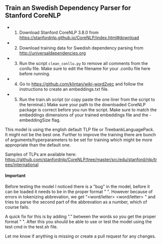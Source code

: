 ## Train an Swedish Dependency Parser for Stanford CoreNLP

 - 1. Download Stanford CoreNLP 3.8.0 from https://stanfordnlp.github.io/CoreNLP/index.html#download
 - 2. Download training data for Swedish dependency parsing from http://universaldependencies.org
 - 3. Run the script ```clean_conllu.py``` to remove all comments from the conllu file. Make sure to edit the filename for your .conllu file here before running. 
 - 4. Go to https://github.com/klintan/wiki-word2vec and follow the instructions to create an embeddings.txt file.
 - 5. Run the train.sh script (or copy paste the one liner from the script to the terminal.) Make sure your path to the downloaded CoreNLP package is correct before you run the script. Make sure to match the embeddings dimensions of your trained embeddings file and the -embeddingSize flag.

This model is using the english default TLP file or TreebankLanguagePack. It might not be the best one. Further to improve the training there are bunch of arguments/hyperparameters to be set for training which might be more appropriate than the default one. 

Samples of TLPs are available here: https://github.com/stanfordnlp/CoreNLP/tree/master/src/edu/stanford/nlp/trees/international


#### Important
Before testing the model I noticed there is a "bug" in the model, before it can be loaded it needs to be in the proper format "<word> <vector>". However because of errors in tokenizing abbrevation, we get "<word/letter> <word/letter> <vector>" and tries to parse the second part of the abbrevation as a number, which of course fails. 

A quick fix for this is by adding "." between the words so you get the proper format "<word> <vector>". After this you should be able to use or test the model using the test cmd in the test.sh file.


Let me know if anything is missing or create a pull request for any changes. 

